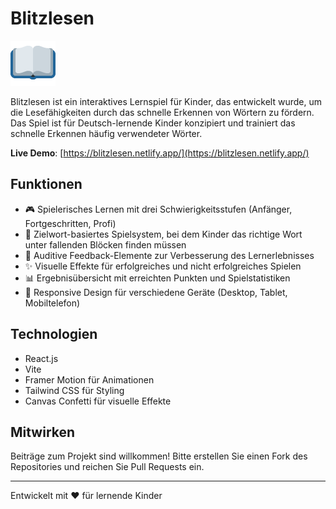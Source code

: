 # Blitzlesen

![Blitzlesen Logo](/public/book.png)

Blitzlesen ist ein interaktives Lernspiel für Kinder, das entwickelt wurde, um die Lesefähigkeiten durch das schnelle Erkennen von Wörtern zu fördern. Das Spiel ist für Deutsch-lernende Kinder konzipiert und trainiert das schnelle Erkennen häufig verwendeter Wörter.

**Live Demo**: [https://blitzlesen.netlify.app/](https://blitzlesen.netlify.app/)

## Funktionen

- 🎮 Spielerisches Lernen mit drei Schwierigkeitsstufen (Anfänger, Fortgeschritten, Profi)
- 🎯 Zielwort-basiertes Spielsystem, bei dem Kinder das richtige Wort unter fallenden Blöcken finden müssen
- 🎵 Auditive Feedback-Elemente zur Verbesserung des Lernerlebnisses
- ✨ Visuelle Effekte für erfolgreiches und nicht erfolgreiches Spielen
- 📊 Ergebnisübersicht mit erreichten Punkten und Spielstatistiken
- 📱 Responsive Design für verschiedene Geräte (Desktop, Tablet, Mobiltelefon)

## Technologien

- React.js
- Vite
- Framer Motion für Animationen
- Tailwind CSS für Styling
- Canvas Confetti für visuelle Effekte

## Mitwirken

Beiträge zum Projekt sind willkommen! Bitte erstellen Sie einen Fork des Repositories und reichen Sie Pull Requests ein.

---

Entwickelt mit ❤️ für lernende Kinder
